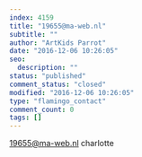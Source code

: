 ```yaml
---
index: 4159
title: "19655@ma-web.nl"
subtitle: ""
author: "ArtKids Parrot"
date: "2016-12-06 10:26:05"
seo:
  description: ""
status: "published"
comment_status: "closed"
modified: "2016-12-06 10:26:05"
type: "flamingo_contact"
comment_count: 0
tags: []
---
```


19655@ma-web.nl
charlotte